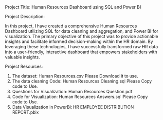 Project Title: Human Resources Dashboard using SQL and Power BI

Project Description:

In this project, I have created a comprehensive Human Resources Dashboard utilizing SQL for data cleaning and aggregation, and Power BI for visualization. The primary objective of this project was to provide actionable insights and facilitate informed decision-making within the HR domain. By leveraging these technologies, I have successfully transformed raw HR data into a user-friendly, interactive dashboard that empowers stakeholders with valuable insights.

Project Resources: 
1.	The dataset: Human Resources.csv Please Download it to use.
2.	The data cleaning Code: Human Resources Cleaning.sql Please Copy code to Use.
3.	Questions for Visualization: Human Resources Question.pdf
4.	Code for Visualization: Human Resources Answers.sql Please Copy code to Use.
5.	Data Visualization in PowerBi: HR EMPLOYEE DISTRIBUTION REPORT.pbix


